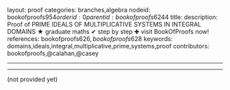 layout: proof
categories: branches,algebra
nodeid: bookofproofs$954
orderid: 0
parentid: bookofproofs$6244
title: 
description:  Proof of PRIME IDEALS OF MULTIPLICATIVE SYSTEMS IN INTEGRAL DOMAINS &#9733; graduate maths &#10004; step by step &#10010; visit BookOfProofs now!
references: bookofproofs$626,bookofproofs$628
keywords: domains,ideals,integral,multiplicative,prime,systems,proof
contributors: bookofproofs,@calahan,@casey

---


---

(not provided yet)
